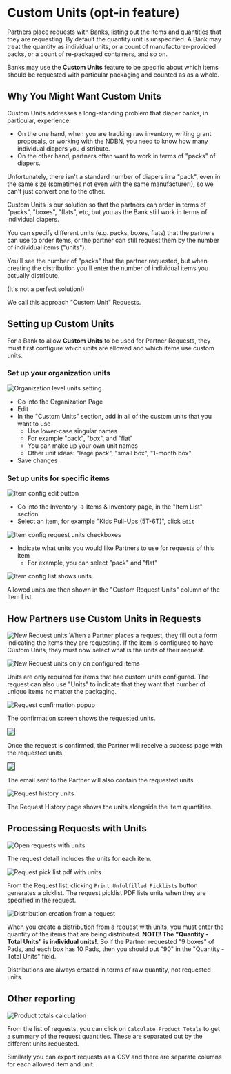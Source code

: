 # Custom Units (opt-in feature)

Partners place requests with Banks, listing out the items and quantities that they are requesting. By default the quantity unit is unspecified. A Bank may treat the quantity as individual units, or a count of manufacturer-provided packs, or a count of re-packaged containers, and so on.

Banks may use the **Custom Units** feature to be specific about which items should be requested with particular packaging and counted as as a whole.

## Why You Might Want Custom Units

Custom Units addresses a long-standing problem that diaper banks, in particular, experience:

- On the one hand, when you are tracking raw inventory, writing grant proposals, or working with the NDBN, you need to know how many individual diapers you distribute.
- On the other hand, partners often want to work in terms of "packs" of diapers.

Unfortunately,  there isn't a standard number of diapers in a "pack", even in the same size (sometimes not even with the same manufacturer!), so we can't just convert one to the other.

Custom Units is our solution so that the partners can order in terms of "packs", "boxes", "flats", etc, but you as the Bank still work in terms of individual diapers.

You can specify different units (e.g. packs, boxes, flats) that the partners can use to order items, or the partner can still request them by the number of individual items ("units").

You'll see the number of "packs" that the partner requested, but when creating the distribution you'll enter the number of individual items you actually distribute.

(It's not a perfect solution!)

We call this approach "Custom Unit" Requests.

## Setting up Custom Units

For a Bank to allow **Custom Units** to be used for Partner Requests, they must first configure which units are allowed and which items use custom units.

### Set up your organization units
![Organization level units setting](images/special_custom_units/Organization_level_units_setting.png)

- Go into the Organization Page
- Edit
- In the "Custom Units" section, add in all of the custom units that you want to use
  - Use lower-case singular names
  - For example "pack", "box", and "flat"
  - You can make up your own unit names
  - Other unit ideas: "large pack", "small box", "1-month box"
- Save changes

### Set up units for specific items

![Item config edit button](images/special_custom_units/Item_config_edit_button.png)
- Go into the Inventory → Items & Inventory page, in the "Item List" section
- Select an item, for example "Kids Pull-Ups (5T-6T)", click `Edit`

![Item config request units checkboxes](images/special_custom_units/Item_config_request_units_checkboxes.png)
- Indicate what units you would like Partners to use for requests of this item
  - For example, you can select "pack" and "flat"

![Item config list shows units](images/special_custom_units/Item_config_list_shows_units.png)

Allowed units are then shown in the "Custom Request Units" column of the Item List.

## How Partners use Custom Units in Requests

![New Request units](images/special_custom_units/New_Request_units.png)
When a Partner places a request, they fill out a form indicating the items they are requesting. If the item is configured to have Custom Units, they must now select what is the units of their request.

![New Request units only on configured items](images/special_custom_units/New_Request_units_only_on_configured_items.png)

Units are only required for items that hae custom units configured. The request can also use "Units" to indicate that they want that number of unique items no matter the packaging.

![Request confirmation popup](images/special_custom_units/Request_confirmation_popup.png)

The confirmation screen shows the requested units.

<img src="images/special_custom_units/Success_page.png" border=1 />

Once the request is confirmed, the Partner will receive a success page with the requested units.

<img src="images/special_custom_units/Email_with_units.png" border=1>

The email sent to the Partner will also contain the requested units.

![Request history units](images/special_custom_units/Request_history_units.png)

The Request History page shows the units alongside the item quantities.

## Processing Requests with Units
![Open requests with units](images/special_custom_units/Open_requests_with_units.png)

The request detail includes the units for each item.

![Request pick list pdf with units](images/special_custom_units/Request_pick_list_pdf_with_units.png)

From the Request list, clicking `Print Unfulfilled Picklists` button generates a picklist. The request picklist PDF lists units when they are specified in the request.


![Distribution creation from a request](images/special_custom_units/Distribution_creation_from_a_request.png)

When you create a distribution from a request with units, you must enter the quantity of the items that are being distributed. **NOTE! The "Quantity - Total Units" is individual units!**. So if the Partner requested "9 boxes" of Pads, and each box has 10 Pads, then you should put "90" in the "Quantity - Total Units" field.

Distributions are always created in terms of raw quantity, not requested units.


## Other reporting

![Product totals calculation](images/special_custom_units/Product_totals_calculation.png)

From the list of requests, you can click on `Calculate Product Totals` to get a summary of the request quantities. These are separated out by the different units requested.

Similarly you can export requests as a CSV and there are separate columns for each allowed item and unit.

